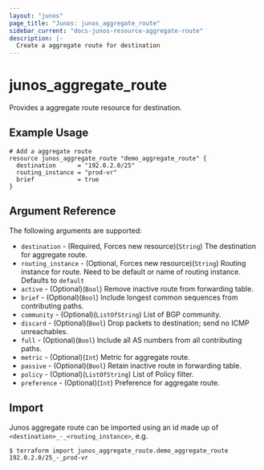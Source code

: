 ```yaml
---
layout: "junos"
page_title: "Junos: junos_aggregate_route"
sidebar_current: "docs-junos-resource-aggregate-route"
description: |-
  Create a aggregate route for destination
---
```


# junos_aggregate_route

Provides a aggregate route resource for destination.

## Example Usage

```hcl
# Add a aggregate route
resource junos_aggregate_route "demo_aggregate_route" {
  destination      = "192.0.2.0/25"
  routing_instance = "prod-vr"
  brief            = true
}
```

## Argument Reference

The following arguments are supported:

* `destination` - (Required, Forces new resource)(`String`) The destination for aggregate route.
* `routing_instance` - (Optional, Forces new resource)(`String`) Routing instance for route. Need to be default or name of routing instance. Defaults to `default`
* `active` - (Optional)(`Bool`) Remove inactive route from forwarding table.
* `brief` - (Optional)(`Bool`) Include longest common sequences from contributing paths.
* `community` - (Optional)(`ListOfString`) List of BGP community.
* `discard` - (Optional)(`Bool`) Drop packets to destination; send no ICMP unreachables.
* `full` - (Optional)(`Bool`) Include all AS numbers from all contributing paths.
* `metric` - (Optional)(`Int`) Metric for aggregate route.
* `passive` - (Optional)(`Bool`) Retain inactive route in forwarding table.
* `policy` - (Optional)(`ListOfString`) List of Policy filter.
* `preference` - (Optional)(`Int`) Preference for aggregate route.

## Import

Junos aggregate route can be imported using an id made up of `<destination>_-_<routing_instance>`, e.g.

```
$ terraform import junos_aggregate_route.demo_aggregate_route 192.0.2.0/25_-_prod-vr
```
